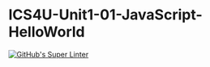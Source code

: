 # ICS4U-Unit1-01-JavaScript-HelloWorld
[![GitHub's Super Linter](https://github.com/patrick-gemmell/ICS4U-Unit1-01-JavaScript-HelloWorld/workflows/GitHub's%20Super%20Linter/badge.svg)](https://github.com/patrick-gemmell/ICS4U-Unit1-01-JavaScript-HelloWorld/actions)
